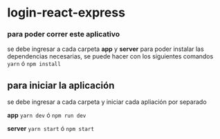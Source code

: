 # login-react-express

### para poder correr este aplicativo

se debe ingresar a cada carpeta **app** y **server**
para poder instalar las dependencias necesarias,
se puede hacer con los siguientes comandos `yarn` ó `npm install`

## para iniciar la aplicación

se debe ingresar a cada carpeta y iniciar cada apliación por separado

**app**
`yarn dev` ó `npm run dev`

**server**
`yarn start` ó `npm start`
